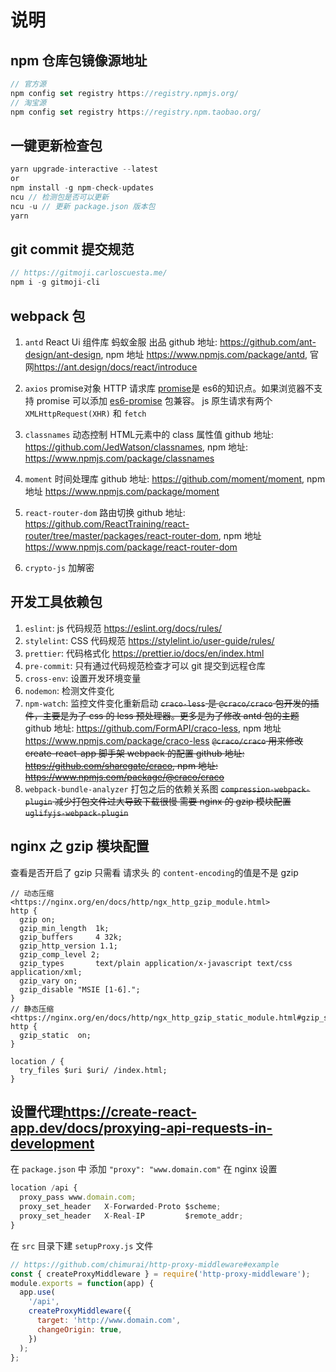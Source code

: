 # 说明

## npm 仓库包镜像源地址

```js
// 官方源
npm config set registry https://registry.npmjs.org/
// 淘宝源
npm config set registry https://registry.npm.taobao.org/
```

## 一键更新检查包

```js
yarn upgrade-interactive --latest
or
npm install -g npm-check-updates
ncu // 检测包是否可以更新
ncu -u // 更新 package.json 版本包
yarn
```

## git commit 提交规范

```js
// https://gitmoji.carloscuesta.me/
npm i -g gitmoji-cli
```

## webpack 包

1. `antd` React Ui 组件库 蚂蚁金服 出品
  github 地址: <https://github.com/ant-design/ant-design>, npm 地址 <https://www.npmjs.com/package/antd>,
  官网<https://ant.design/docs/react/introduce>

1. `axios` promise对象 HTTP 请求库 [promise](https://developer.mozilla.org/en-US/docs/Web/JavaScript/Reference/Global_Objects/Promise)是 es6的知识点。如果浏览器不支持 promise 可以添加 [es6-promise](https://www.npmjs.com/package/es6-promise) 包兼容。 js 原生请求有两个 `XMLHttpRequest(XHR)` 和 `fetch`

1. `classnames` 动态控制 HTML元素中的 class 属性值
  github 地址: <https://github.com/JedWatson/classnames>, npm 地址: <https://www.npmjs.com/package/classnames>

1. `moment` 时间处理库
  github 地址: <https://github.com/moment/moment>, npm 地址 <https://www.npmjs.com/package/moment>

1. `react-router-dom` 路由切换
  github 地址: <https://github.com/ReactTraining/react-router/tree/master/packages/react-router-dom>, npm 地址 <https://www.npmjs.com/package/react-router-dom>

1. `crypto-js` 加解密

## 开发工具依赖包

1. `eslint`: js 代码规范 <https://eslint.org/docs/rules/>
1. `stylelint`: CSS 代码规范 <https://stylelint.io/user-guide/rules/>
1. `prettier`: 代码格式化 <https://prettier.io/docs/en/index.html>
1. `pre-commit`: 只有通过代码规范检查才可以 git 提交到远程仓库
1. `cross-env`: 设置开发环境变量
1. `nodemon`: 检测文件变化
1. `npm-watch`: 监控文件变化重新启动
~~`craco-less` 是 `@craco/craco` 包开发的插件，主要是为了 css 的 less 预处理器。更多是为了修改 antd 包的主题~~
  github 地址: <https://github.com/FormAPI/craco-less>, npm 地址 <https://www.npmjs.com/package/craco-less>
~~`@craco/craco` 用来修改 create-react-app 脚手架  webpack 的配置
  github 地址: <https://github.com/sharegate/craco>, npm 地址: <https://www.npmjs.com/package/@craco/craco>~~
1. `webpack-bundle-analyzer` 打包之后的依赖关系图
~~`compression-webpack-plugin` 减少打包文件过大导致下载很慢 需要 nginx 的 gzip 模块配置~~
~~`uglifyjs-webpack-plugin`~~

## nginx 之 gzip 模块配置

查看是否开启了 gzip 只需看 请求头 的 `content-encoding`的值是不是 gzip

```nginx
// 动态压缩
<https://nginx.org/en/docs/http/ngx_http_gzip_module.html>
http {
  gzip on;
  gzip_min_length  1k;
  gzip_buffers     4 32k;
  gzip_http_version 1.1;
  gzip_comp_level 2;
  gzip_types       text/plain application/x-javascript text/css application/xml;
  gzip_vary on;
  gzip_disable "MSIE [1-6].";
}
// 静态压缩
<https://nginx.org/en/docs/http/ngx_http_gzip_static_module.html#gzip_static>
http {
  gzip_static  on;
}

location / {
  try_files $uri $uri/ /index.html;
}
```

## 设置代理<https://create-react-app.dev/docs/proxying-api-requests-in-development>

在 `package.json` 中 添加 `"proxy": "www.domain.com"`
在 nginx 设置

```js
location /api {
  proxy_pass www.domain.com;
  proxy_set_header   X-Forwarded-Proto $scheme;
  proxy_set_header   X-Real-IP         $remote_addr;
}
```

在 `src` 目录下建 `setupProxy.js` 文件

```js
// https://github.com/chimurai/http-proxy-middleware#example
const { createProxyMiddleware } = require('http-proxy-middleware');
module.exports = function(app) {
  app.use(
    '/api',
    createProxyMiddleware({
      target: 'http://www.domain.com',
      changeOrigin: true,
    })
  );
};
```
